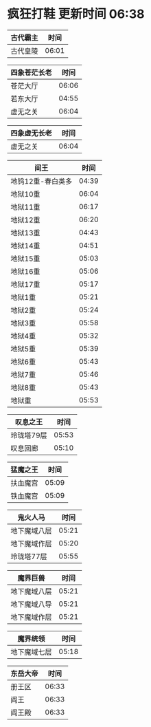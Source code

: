 # 疯狂打鞋 更新时间 06:38

| 古代霸主   | 时间    |
|--------|-------|
| 古代皇陵 | 06:01 |

| 四象苍茫长老   | 时间    |
|--------|-------|
| 苍茫大厅 | 06:06 |
| 若东大厅 | 04:55 |
| 虚无之关 | 06:04 |

| 四象虚无长老   | 时间    |
|--------|-------|
| 虚无之关 | 06:04 |

| 间王   | 时间    |
|--------|-------|
| 地钨12重-春白类多 | 04:39 |
| 地狱10重 | 06:04 |
| 地狱11重 | 06:17 |
| 地狱12重 | 06:20 |
| 地狱13重 | 04:43 |
| 地狱14重 | 04:51 |
| 地狱15重 | 05:03 |
| 地狱16重 | 05:06 |
| 地狱17重 | 05:17 |
| 地狱1重 | 05:21 |
| 地狱2重 | 05:24 |
| 地狱3重 | 05:58 |
| 地狱4重 | 05:32 |
| 地狱5重 | 05:39 |
| 地狱6重 | 05:43 |
| 地狱7重 | 05:46 |
| 地狱8重 | 05:43 |
| 地狱重 | 05:53 |

| 叹息之王   | 时间    |
|--------|-------|
| 玲珑塔79层 | 05:53 |
| 叹息回廊 | 05:10 |

| 猛魔之王   | 时间    |
|--------|-------|
| 扶血魔宫 | 05:09 |
| 铁血魔宫 | 05:09 |

| 鬼火人马   | 时间    |
|--------|-------|
| 地下魔域八层 | 05:21 |
| 地下魔域作层 | 05:20 |
| 玲珑塔77层 | 05:55 |

| 魔界巨兽   | 时间    |
|--------|-------|
| 地下魔域八层 | 05:21 |
| 地下魔域八导 | 05:21 |
| 地下魔域作层 | 05:21 |

| 魔界统领   | 时间    |
|--------|-------|
| 地下魔域七层 | 05:18 |

| 东岳大帝   | 时间    |
|--------|-------|
| 册王区 | 06:33 |
| 阎王 | 06:33 |
| 阎王殿 | 06:33 |